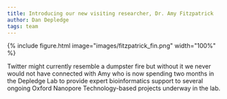```yaml
---
title: Introducing our new visiting researcher, Dr. Amy Fitzpatrick
author: Dan Depledge
tags: team
---
```


{%
  include figure.html
  image="images/fitzpatrick_fin.png"
  width="100%"
%}

Twitter might currently resemble a dumpster fire but without it we never would not have connected with Amy who is now spending two months in the Depledge Lab to provide expert bioinformatics support to several ongoing Oxford Nanopore Technology-based projects underway in the lab. 




